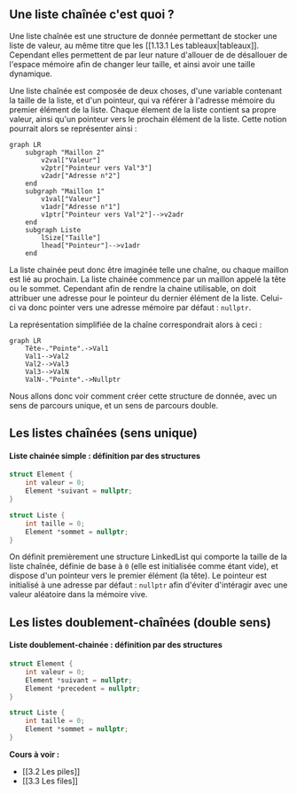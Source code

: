 ## Une liste chaînée c'est quoi ?

Une liste chaînée est une structure de donnée permettant de stocker une liste de valeur, au même titre que les [[1.13.1 Les tableaux|tableaux]]. Cependant elles permettent de par leur nature d'allouer de de désallouer de l'espace mémoire afin de changer leur taille, et ainsi avoir une taille dynamique.

Une liste chaînée est composée de deux choses, d'une variable contenant la taille de la liste, et d'un pointeur, qui va référer à l'adresse mémoire du premier élément de la liste. 
Chaque élement de la liste contient sa propre valeur, ainsi qu'un pointeur vers le prochain élément de la liste. Cette notion pourrait alors se représenter ainsi : 

```mermaid
graph LR
	subgraph "Maillon 2"
		v2val["Valeur"]
		v2ptr["Pointeur vers Val°3"]
		v2adr["Adresse n°2"]
	end
	subgraph "Maillon 1"
		v1val["Valeur"]
		v1adr["Adresse n°1"]
		v1ptr["Pointeur vers Val°2"]-->v2adr
	end
	subgraph Liste
		lSize["Taille"]
		lhead["Pointeur"]-->v1adr
	end
```

La liste chainée peut donc être imaginée telle une chaîne, ou chaque maillon est lié au prochain. La liste chainée commence par un maillon appelé la tête ou le sommet. Cependant afin de rendre la chaine utilisable, on doit attribuer une adresse pour le pointeur du dernier élément de la liste. Celui-ci va donc pointer vers une adresse mémoire par défaut : `nullptr`.

La représentation simplifiée de la chaîne correspondrait alors à ceci  :

```mermaid
graph LR
	Tête-."Pointe".->Val1
	Val1-->Val2
	Val2-->Val3
	Val3-->ValN
	ValN-."Pointe".->Nullptr
```


Nous allons donc voir comment créer cette structure de donnée, avec un sens de parcours unique, et un sens de parcours double.

## Les listes chaînées (sens unique)

#### Liste chainée simple : définition par des structures

```cpp
struct Element {
	int valeur = 0;
	Element *suivant = nullptr; 
}

struct Liste {
	int taille = 0;
	Element *sommet = nullptr; 
}
```

On définit premièrement une structure LinkedList qui comporte la taille de la liste chaînée, définie de base à `0` (elle est initialisée comme étant vide), et dispose d'un pointeur vers le premier élément (la tête). Le pointeur est initialisé à une adresse par défaut : `nullptr` afin d'éviter d'intéragir avec une valeur aléatoire dans la mémoire vive.

## Les listes doublement-chaînées (double sens) 

#### Liste doublement-chainée : définition par des structures

```cpp
struct Element {
	int valeur = 0;
	Element *suivant = nullptr;
	Element *precedent = nullptr;
}

struct Liste {
	int taille = 0;
	Element *sommet = nullptr; 
}
```

**Cours à voir :**
- [[3.2 Les piles]]
- [[3.3 Les files]]